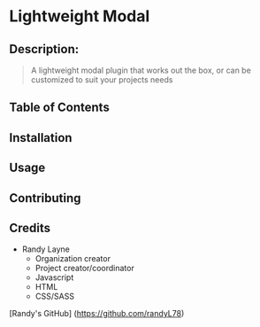 # Lightweight Modal

## Description:
> A lightweight modal plugin that works out the box, or can be customized to suit your projects needs

## Table of Contents

## Installation

## Usage

## Contributing

## Credits
* Randy Layne 
  * Organization creator
  * Project creator/coordinator
  * Javascript
  * HTML
  * CSS/SASS

[Randy's GitHub] (https://github.com/randyL78)

